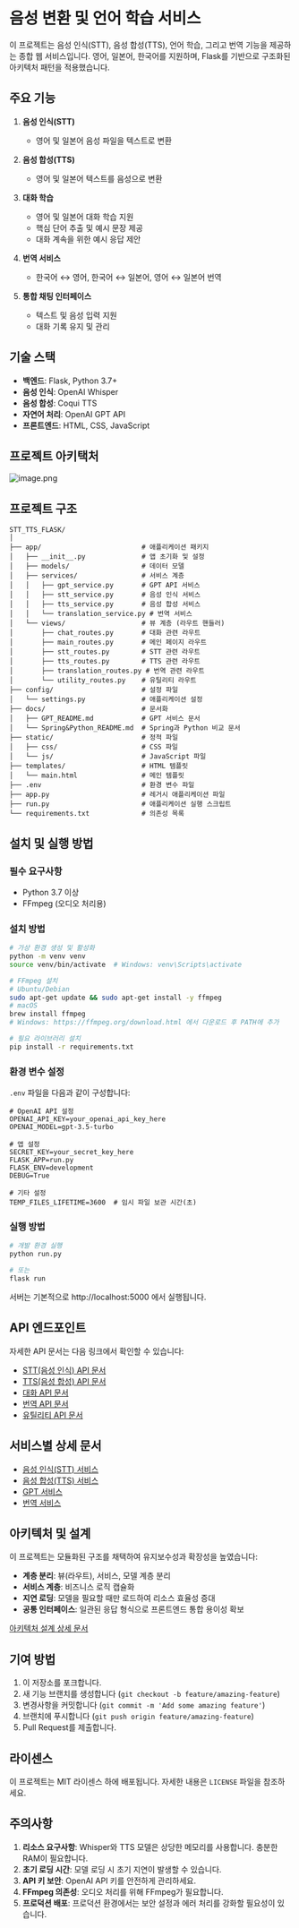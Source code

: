 # 음성 변환 및 언어 학습 서비스

이 프로젝트는 음성 인식(STT), 음성 합성(TTS), 언어 학습, 그리고 번역 기능을 제공하는 종합 웹 서비스입니다. 영어, 일본어, 한국어를 지원하며, Flask를 기반으로 구조화된 아키텍처 패턴을 적용했습니다.

## 주요 기능

1. **음성 인식(STT)**

   - 영어 및 일본어 음성 파일을 텍스트로 변환

2. **음성 합성(TTS)**

   - 영어 및 일본어 텍스트를 음성으로 변환

3. **대화 학습**

   - 영어 및 일본어 대화 학습 지원
   - 핵심 단어 추출 및 예시 문장 제공
   - 대화 계속을 위한 예시 응답 제안

4. **번역 서비스**

   - 한국어 ↔ 영어, 한국어 ↔ 일본어, 영어 ↔ 일본어 번역

5. **통합 채팅 인터페이스**
   - 텍스트 및 음성 입력 지원
   - 대화 기록 유지 및 관리

## 기술 스택

- **백엔드**: Flask, Python 3.7+
- **음성 인식**: OpenAI Whisper
- **음성 합성**: Coqui TTS
- **자연어 처리**: OpenAI GPT API
- **프론트엔드**: HTML, CSS, JavaScript

## 프로젝트 아키택처

![image.png](attachment:6994dfe7-15bf-47ec-a54f-8598eaa91434:image.png)

## 프로젝트 구조

```
STT_TTS_FLASK/
│
├── app/                         # 애플리케이션 패키지
│   ├── __init__.py              # 앱 초기화 및 설정
│   ├── models/                  # 데이터 모델
│   ├── services/                # 서비스 계층
│   │   ├── gpt_service.py       # GPT API 서비스
│   │   ├── stt_service.py       # 음성 인식 서비스
│   │   ├── tts_service.py       # 음성 합성 서비스
│   │   └── translation_service.py # 번역 서비스
│   └── views/                   # 뷰 계층 (라우트 핸들러)
│       ├── chat_routes.py       # 대화 관련 라우트
│       ├── main_routes.py       # 메인 페이지 라우트
│       ├── stt_routes.py        # STT 관련 라우트
│       ├── tts_routes.py        # TTS 관련 라우트
│       ├── translation_routes.py # 번역 관련 라우트
│       └── utility_routes.py    # 유틸리티 라우트
├── config/                      # 설정 파일
│   └── settings.py              # 애플리케이션 설정
├── docs/                        # 문서화
│   ├── GPT_README.md            # GPT 서비스 문서
│   └── Spring&Python_README.md  # Spring과 Python 비교 문서
├── static/                      # 정적 파일
│   ├── css/                     # CSS 파일
│   └── js/                      # JavaScript 파일
├── templates/                   # HTML 템플릿
│   └── main.html                # 메인 템플릿
├── .env                         # 환경 변수 파일
├── app.py                       # 레거시 애플리케이션 파일
├── run.py                       # 애플리케이션 실행 스크립트
└── requirements.txt             # 의존성 목록
```

## 설치 및 실행 방법

### 필수 요구사항

- Python 3.7 이상
- FFmpeg (오디오 처리용)

### 설치 방법

```bash
# 가상 환경 생성 및 활성화
python -m venv venv
source venv/bin/activate  # Windows: venv\Scripts\activate

# FFmpeg 설치
# Ubuntu/Debian
sudo apt-get update && sudo apt-get install -y ffmpeg
# macOS
brew install ffmpeg
# Windows: https://ffmpeg.org/download.html 에서 다운로드 후 PATH에 추가

# 필요 라이브러리 설치
pip install -r requirements.txt
```

### 환경 변수 설정

`.env` 파일을 다음과 같이 구성합니다:

```
# OpenAI API 설정
OPENAI_API_KEY=your_openai_api_key_here
OPENAI_MODEL=gpt-3.5-turbo

# 앱 설정
SECRET_KEY=your_secret_key_here
FLASK_APP=run.py
FLASK_ENV=development
DEBUG=True

# 기타 설정
TEMP_FILES_LIFETIME=3600  # 임시 파일 보관 시간(초)
```

### 실행 방법

```bash
# 개발 환경 실행
python run.py

# 또는
flask run
```

서버는 기본적으로 http://localhost:5000 에서 실행됩니다.

## API 엔드포인트

자세한 API 문서는 다음 링크에서 확인할 수 있습니다:

- [STT(음성 인식) API 문서](docs/api/STT_API.md)
- [TTS(음성 합성) API 문서](docs/api/TTS_API.md)
- [대화 API 문서](docs/api/Chat_API.md)
- [번역 API 문서](docs/api/Translation_API.md)
- [유틸리티 API 문서](docs/api/Utility_API.md)

## 서비스별 상세 문서

- [음성 인식(STT) 서비스](docs/service/STT_Service.md)
- [음성 합성(TTS) 서비스](docs/service/TTS_Service.md)
- [GPT 서비스](docs/service/GPT_Service.md)
- [번역 서비스](docs/service/Translation_Service.md)

## 아키텍처 및 설계

이 프로젝트는 모듈화된 구조를 채택하여 유지보수성과 확장성을 높였습니다:

- **계층 분리**: 뷰(라우트), 서비스, 모델 계층 분리
- **서비스 계층**: 비즈니스 로직 캡슐화
- **지연 로딩**: 모델을 필요할 때만 로드하여 리소스 효율성 증대
- **공통 인터페이스**: 일관된 응답 형식으로 프론트엔드 통합 용이성 확보

[아키텍처 설계 상세 문서](docs/Architecture.md)

## 기여 방법

1. 이 저장소를 포크합니다.
2. 새 기능 브랜치를 생성합니다 (`git checkout -b feature/amazing-feature`)
3. 변경사항을 커밋합니다 (`git commit -m 'Add some amazing feature'`)
4. 브랜치에 푸시합니다 (`git push origin feature/amazing-feature`)
5. Pull Request를 제출합니다.

## 라이센스

이 프로젝트는 MIT 라이센스 하에 배포됩니다. 자세한 내용은 `LICENSE` 파일을 참조하세요.

## 주의사항

1. **리소스 요구사항**: Whisper와 TTS 모델은 상당한 메모리를 사용합니다. 충분한 RAM이 필요합니다.
2. **초기 로딩 시간**: 모델 로딩 시 초기 지연이 발생할 수 있습니다.
3. **API 키 보안**: OpenAI API 키를 안전하게 관리하세요.
4. **FFmpeg 의존성**: 오디오 처리를 위해 FFmpeg가 필요합니다.
5. **프로덕션 배포**: 프로덕션 환경에서는 보안 설정과 에러 처리를 강화할 필요성이 있습니다.
